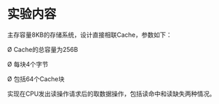# 实验内容

主存容量8KB的存储系统，设计直接相联Cache，参数如下：

 

Ø Cache的总容量为256B

Ø 每块4个字节

Ø 包括64个Cache块

 

实现在CPU发出读操作请求后的取数据操作，包括读命中和读缺失两种情况。
